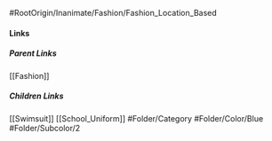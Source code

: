 #RootOrigin/Inanimate/Fashion/Fashion_Location_Based
#### Links
##### Parent Links
[[Fashion]]
##### Children Links
[[Swimsuit]]
[[School_Uniform]]
#Folder/Category
#Folder/Color/Blue
#Folder/Subcolor/2
